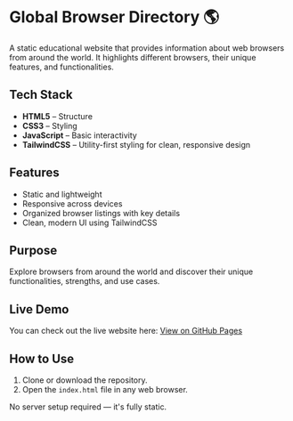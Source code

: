 # Global Browser Directory 🌎

A static educational website that provides information about web browsers from around the world. It highlights different browsers, their unique features, and functionalities.

## Tech Stack

- **HTML5** – Structure
- **CSS3** – Styling
- **JavaScript** – Basic interactivity
- **TailwindCSS** – Utility-first styling for clean, responsive design

## Features

- Static and lightweight
- Responsive across devices
- Organized browser listings with key details
- Clean, modern UI using TailwindCSS

## Purpose

Explore browsers from around the world and discover their unique functionalities, strengths, and use cases.

## Live Demo

You can check out the live website here: [View on GitHub Pages](https://gianguyen1234.github.io/A-collected-of-browsers-around-the-wolrd/)

## How to Use

1. Clone or download the repository.
2. Open the `index.html` file in any web browser.

No server setup required — it's fully static.
